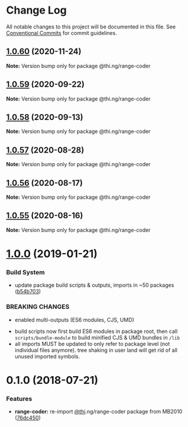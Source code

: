 # Change Log

All notable changes to this project will be documented in this file.
See [Conventional Commits](https://conventionalcommits.org) for commit guidelines.

## [1.0.60](https://github.com/thi-ng/umbrella/compare/@thi.ng/range-coder@1.0.59...@thi.ng/range-coder@1.0.60) (2020-11-24)

**Note:** Version bump only for package @thi.ng/range-coder





## [1.0.59](https://github.com/thi-ng/umbrella/compare/@thi.ng/range-coder@1.0.58...@thi.ng/range-coder@1.0.59) (2020-09-22)

**Note:** Version bump only for package @thi.ng/range-coder





## [1.0.58](https://github.com/thi-ng/umbrella/compare/@thi.ng/range-coder@1.0.57...@thi.ng/range-coder@1.0.58) (2020-09-13)

**Note:** Version bump only for package @thi.ng/range-coder





## [1.0.57](https://github.com/thi-ng/umbrella/compare/@thi.ng/range-coder@1.0.56...@thi.ng/range-coder@1.0.57) (2020-08-28)

**Note:** Version bump only for package @thi.ng/range-coder





## [1.0.56](https://github.com/thi-ng/umbrella/compare/@thi.ng/range-coder@1.0.55...@thi.ng/range-coder@1.0.56) (2020-08-17)

**Note:** Version bump only for package @thi.ng/range-coder





## [1.0.55](https://github.com/thi-ng/umbrella/compare/@thi.ng/range-coder@1.0.54...@thi.ng/range-coder@1.0.55) (2020-08-16)

**Note:** Version bump only for package @thi.ng/range-coder





# [1.0.0](https://github.com/thi-ng/umbrella/compare/@thi.ng/range-coder@0.1.28...@thi.ng/range-coder@1.0.0) (2019-01-21)

### Build System

* update package build scripts & outputs, imports in ~50 packages ([b54b703](https://github.com/thi-ng/umbrella/commit/b54b703))

### BREAKING CHANGES

* enabled multi-outputs (ES6 modules, CJS, UMD)

- build scripts now first build ES6 modules in package root, then call
  `scripts/bundle-module` to build minified CJS & UMD bundles in `/lib`
- all imports MUST be updated to only refer to package level
  (not individual files anymore). tree shaking in user land will get rid of
  all unused imported symbols.

<a name="0.1.0"></a>
# 0.1.0 (2018-07-21)

### Features

* **range-coder:** re-import [@thi](https://github.com/thi).ng/range-coder package from MB2010 ([76dc450](https://github.com/thi-ng/umbrella/commit/76dc450))
